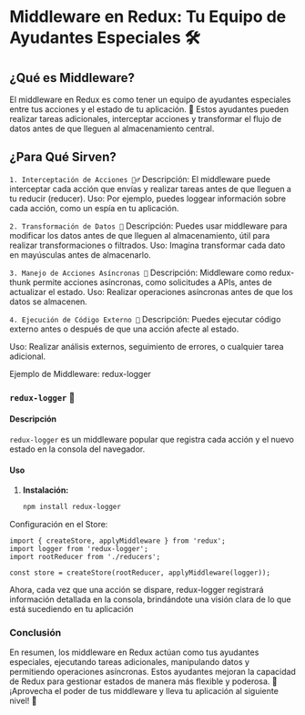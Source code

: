 # Middleware en Redux: Tu Equipo de Ayudantes Especiales 🛠️

## ¿Qué es Middleware?
El middleware en Redux es como tener un equipo de ayudantes especiales entre tus acciones y el estado de tu aplicación. 🤖 Estos ayudantes pueden realizar tareas adicionales, interceptar acciones y transformar el flujo de datos antes de que lleguen al almacenamiento central.

## ¿Para Qué Sirven?

`1. Interceptación de Acciones 🕵️‍♂️`
Descripción: El middleware puede interceptar cada acción que envías y realizar tareas antes de que lleguen a tu reducir (reducer).
Uso: Por ejemplo, puedes loggear información sobre cada acción, como un espía en tu aplicación.

`2. Transformación de Datos 🔄`
Descripción: Puedes usar middleware para modificar los datos antes de que lleguen al almacenamiento, útil para realizar transformaciones o filtrados.
Uso: Imagina transformar cada dato en mayúsculas antes de almacenarlo.

`3. Manejo de Acciones Asíncronas 🚀`
Descripción: Middleware como redux-thunk permite acciones asíncronas, como solicitudes a APIs, antes de actualizar el estado.
Uso: Realizar operaciones asíncronas antes de que los datos se almacenen.

`4. Ejecución de Código Externo 🎩`
Descripción: Puedes ejecutar código externo antes o después de que una acción afecte al estado.

Uso: Realizar análisis externos, seguimiento de errores, o cualquier tarea adicional.

Ejemplo de Middleware: redux-logger

### `redux-logger` 📝

#### Descripción
`redux-logger` es un middleware popular que registra cada acción y el nuevo estado en la consola del navegador.

#### Uso
1. **Instalación:**
   ```bash
   npm install redux-logger

Configuración en el Store:

    import { createStore, applyMiddleware } from 'redux';
    import logger from 'redux-logger';
    import rootReducer from './reducers';

    const store = createStore(rootReducer, applyMiddleware(logger));

Ahora, cada vez que una acción se dispare, redux-logger registrará información detallada en la consola, brindándote una visión clara de lo que está sucediendo en tu aplicación

### Conclusión
En resumen, los middleware en Redux actúan como tus ayudantes especiales, ejecutando tareas adicionales, manipulando datos y permitiendo operaciones asíncronas. Estos ayudantes mejoran la capacidad de Redux para gestionar estados de manera más flexible y poderosa. 🚀 ¡Aprovecha el poder de tus middleware y lleva tu aplicación al siguiente nivel! 🌟